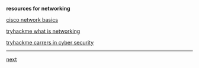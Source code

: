 **resources for networking** 

[cisco network basics](https://www.netacad.com/courses/networking-basics?courseLang=en-US)

[tryhackme what is networking](https://tryhackme.com/r/room/whatisnetworking)

[tryhackme carrers in cyber security](https://tryhackme.com/r/room/careersincyber)

-------------------------------------

[next](https://github.com/ROT101/learn_something/blob/main/networking/11.wireshark.md)
